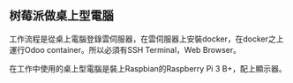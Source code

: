 ## 树莓派做桌上型電腦

工作流程是從桌上電腦登錄雲伺服器，在雲伺服器上安裝docker，在docker之上運行Odoo container。所以必須有SSH Terminal，Web Browser。

在工作中使用的桌上型電腦是裝上Raspbian的Raspberry Pi 3 B+，配上顯示器。
